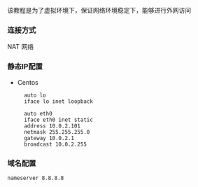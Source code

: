 该教程是为了虚拟环境下，保证网络环境稳定下，能够进行外网访问

### 连接方式 ###

NAT 网络


### 静态IP配置 ###

- Centos

		auto lo
		iface lo inet loopback
		
		auto eth0
		iface eth0 inet static
		address 10.0.2.101
		netmask 255.255.255.0
		gateway 10.0.2.1
		broadcast 10.0.2.255


### 域名配置 ###

	nameserver 8.8.8.8
